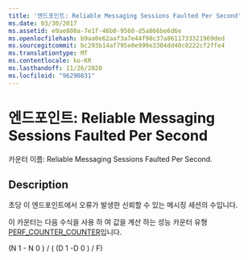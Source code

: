 ```yaml
---
title: '엔드포인트: Reliable Messaging Sessions Faulted Per Second'
ms.date: 03/30/2017
ms.assetid: e9ae808a-7e1f-46b0-9560-d5a866be6d6e
ms.openlocfilehash: b9aa0e62aaf3a7e44f90c37a8611733321969ded
ms.sourcegitcommit: bc293b14af795e0e999e3304dd40c0222cf2ffe4
ms.translationtype: MT
ms.contentlocale: ko-KR
ms.lasthandoff: 11/26/2020
ms.locfileid: "96290831"
---
```

# <a name="endpoint-reliable-messaging-sessions-faulted-per-second"></a>엔드포인트: Reliable Messaging Sessions Faulted Per Second

카운터 이름: Reliable Messaging Sessions Faulted Per Second.  
  
## <a name="description"></a>Description  

 초당 이 엔드포인트에서 오류가 발생한 신뢰할 수 있는 메시징 세션의 수입니다.  
  
 이 카운터는 다음 수식을 사용 하 여 값을 계산 하는 성능 카운터 유형 [PERF_COUNTER_COUNTER](/previous-versions/windows/it-pro/windows-server-2003/cc740048(v=ws.10))입니다.  
  
 (N 1 - N 0 ) / ( (D 1 -D 0 ) / F)
